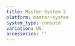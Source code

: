 ```yaml
---
title: Master System 2
platform: master-system
system_type: console
variation: US
accessories: ''
---
```

